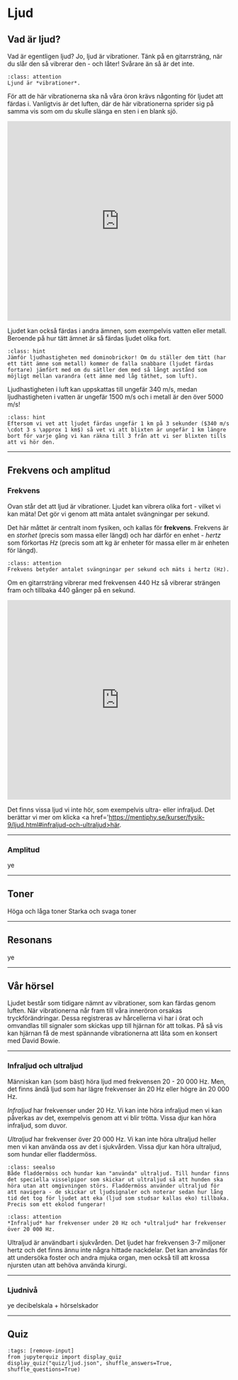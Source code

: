 # Ljud

## Vad är ljud?

Vad är egentligen ljud? Jo, ljud är vibrationer. Tänk på en gitarrsträng, när du slår den så vibrerar den - och låter! Svårare än så är det inte.

```{admonition} Kom ihåg
:class: attention
Ljund är *vibrationer*.
```

För att de här vibrationerna ska nå våra öron krävs någonting för ljudet att färdas i. Vanligtvis är det luften, där de här vibrationerna sprider sig på samma vis som om du skulle slänga en sten i en blank sjö. 

<iframe
    width="100%"
    max-width="800"
    height="450"
    src="https://www.youtube.com/embed/Bl5HH31U6v0"
    frameborder="0"
    allow="autoplay; encrypted-media"
    allowfullscreen
>
</iframe>

Ljudet kan också färdas i andra ämnen, som exempelvis vatten eller metall. Beroende på hur tätt ämnet är så färdas ljudet olika fort. 

```{admonition} Tips
:class: hint
Jämför ljudhastigheten med dominobrickor! Om du ställer dem tätt (har ett tätt ämne som metall) kommer de falla snabbare (ljudet färdas fortare) jämfört med om du sätller dem med så långt avstånd som möjligt mellan varandra (ett ämne med låg täthet, som luft).
```

Ljudhastigheten i luft kan uppskattas till ungefär 340 m/s, medan ljudhastigheten i vatten är ungefär 1500 m/s och i metall är den över 5000 m/s! 

```{admonition} Tips
:class: hint
Eftersom vi vet att ljudet färdas ungefär 1 km på 3 sekunder ($340 m/s \cdot 3 s \approx 1 km$) så vet vi att blixten är ungefär 1 km längre bort för varje gång vi kan räkna till 3 från att vi ser blixten tills att vi hör den.
```

_____________________________________________

## Frekvens och amplitud

### Frekvens

Ovan står det att ljud är vibrationer. Ljudet kan vibrera olika fort - vilket vi kan mäta! Det gör vi genom att mäta antalet svängningar per sekund.

Det här måttet är centralt inom fysiken, och kallas för **frekvens**. Frekvens är en *storhet* (precis som massa eller längd) och har därför en enhet - *hertz* som förkortas *Hz* (precis som att kg är enheter för massa eller m är enheten för längd).

```{admonition} Kom ihåg
:class: attention
Frekvens betyder antalet svängningar per sekund och mäts i hertz (Hz).
```

Om en gitarrsträng vibrerar med frekvensen 440 Hz så vibrerar strängen fram och tillbaka 440 gånger på en sekund.

<iframe
    width="100%"
    max-width="800"
    height="450"
    src="https://www.youtube.com/embed/Q5WdMT2Jf2I"
    frameborder="0"
    allow="autoplay; encrypted-media"
    allowfullscreen
>
</iframe>

Det finns vissa ljud vi inte hör, som exempelvis ultra- eller infraljud. Det berättar vi mer om klicka <a href='https://mentiphy.se/kurser/fysik-9/ljud.html#infraljud-och-ultraljud>här</a>. 

_____________________________________________

### Amplitud

ye

_____________________________________________

## Toner

Höga och låga toner
Starka och svaga toner

_____________________________________________

## Resonans

ye

_____________________________________________

## Vår hörsel

Ljudet består som tidigare nämnt av vibrationer, som kan färdas genom luften. När vibrationerna når fram till våra inneröron orsakas tryckförändringar. Dessa registreras av hårcellerna vi har i örat och omvandlas till signaler som skickas upp till hjärnan för att tolkas. På så vis kan hjärnan få de mest spännande vibrationerna att låta som en konsert med David Bowie.

_____________________________________________

### Infraljud och ultraljud

Människan kan (som bäst) höra ljud med frekvensen 20 - 20 000 Hz. Men, det finns ändå ljud som har lägre frekvenser än 20 Hz eller högre än 20 000 Hz.

*Infraljud* har frekvenser under 20 Hz. Vi kan inte höra infraljud men vi kan påverkas av det, exempelvis genom att vi blir trötta. Vissa djur kan höra infraljud, som duvor.

*Ultraljud* har frekvenser över 20 000 Hz. Vi kan inte höra ultraljud heller men vi kan använda oss av det i sjukvården. Vissa djur kan höra ultraljud, som hundar eller fladdermöss.

```{admonition} Fördjupning
:class: seealso
Både fladdermöss och hundar kan "använda" ultraljud. Till hundar finns det speciella visselpipor som skickar ut ultraljud så att hunden ska höra utan att omgivningen störs. Fladdermöss använder ultraljud för att navigera - de skickar ut ljudsignaler och noterar sedan hur lång tid det tog för ljudet att eka (ljud som studsar kallas eko) tillbaka. Precis som ett ekolod fungerar!
```

```{admonition} Kom ihåg
:class: attention
*Infraljud* har frekvenser under 20 Hz och *ultraljud* har frekvenser över 20 000 Hz.
```

Ultraljud är användbart i sjukvården. Det ljudet har frekvensen 3-7 miljoner hertz och det finns ännu inte några hittade nackdelar. Det kan användas för att undersöka foster och andra mjuka organ, men också till att krossa njursten utan att behöva använda kirurgi.

_____________________________________________

### Ljudnivå

ye
decibelskala + hörselskador

_____________________________________________

## Quiz

```{code-cell} ipython3
:tags: [remove-input]
from jupyterquiz import display_quiz
display_quiz("quiz/ljud.json", shuffle_answers=True, shuffle_questions=True)
```



